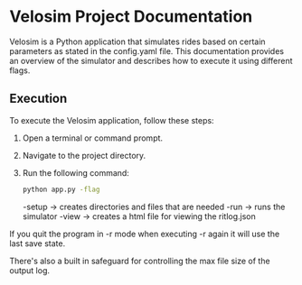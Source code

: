 # Velosim Project Documentation

Velosim is a Python application that simulates rides based on certain parameters as stated in the config.yaml file. 
This documentation provides an overview of the simulator and describes how to execute it using different flags.

## Execution

To execute the Velosim application, follow these steps:

1. Open a terminal or command prompt.
2. Navigate to the project directory.
3. Run the following command:

   ```bash
   python app.py -flag
   ```

    -setup -> creates directories and files that are needed 
    -run -> runs the simulator
    -view -> creates a html file for viewing the ritlog.json

If you quit the program in -r mode when executing -r again it will use the last save state.

There's also a built in safeguard for controlling the max file size of the output log. 